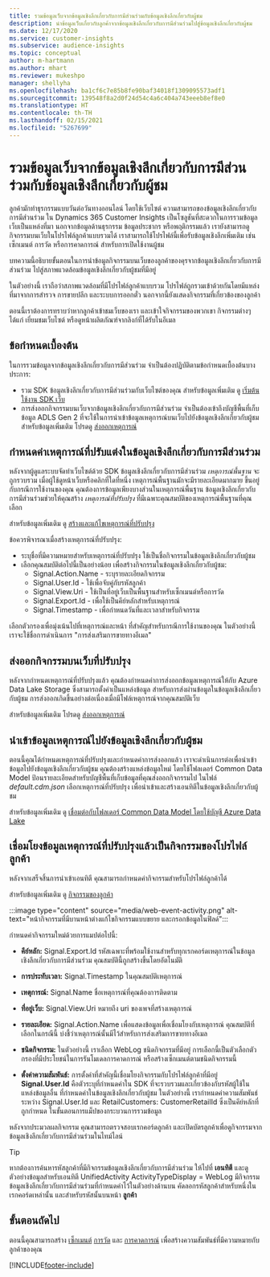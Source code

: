 ```yaml
---
title: รวมข้อมูลเว็บจากข้อมูลเชิงลึกเกี่ยวกับการมีส่วนร่วมกับข้อมูลเชิงลึกเกี่ยวกับผู้ชม
description: นำข้อมูลเว็บเกี่ยวกับลูกค้าจากข้อมูลเชิงลึกเกี่ยวกับการมีส่วนร่วมไปสู่ข้อมูลเชิงลึกเกี่ยวกับผู้ชม
ms.date: 12/17/2020
ms.service: customer-insights
ms.subservice: audience-insights
ms.topic: conceptual
author: m-hartmann
ms.author: mhart
ms.reviewer: mukeshpo
manager: shellyha
ms.openlocfilehash: ba1cf6c7e85b8fe90baf34018f1309095573adf1
ms.sourcegitcommit: 139548f8a2d0f24d54c4a6c404a743eeeb8ef8e0
ms.translationtype: HT
ms.contentlocale: th-TH
ms.lasthandoff: 02/15/2021
ms.locfileid: "5267699"
---
```

# <a name="integrate-web-data-from-engagement-insights-with-audience-insights"></a>รวมข้อมูลเว็บจากข้อมูลเชิงลึกเกี่ยวกับการมีส่วนร่วมกับข้อมูลเชิงลึกเกี่ยวกับผู้ชม

ลูกค้ามักทำธุรกรรมแบบวันต่อวันทางออนไลน์ โดยใช้เว็บไซต์ ความสามารถของข้อมูลเชิงลึกเกี่ยวกับการมีส่วนร่วม ใน Dynamics 365 Customer Insights เป็นโซลูชันที่สะดวกในการรวมข้อมูลเว็บเป็นแหล่งที่มา นอกจากข้อมูลด้านธุรกรรม ข้อมูลประชากร หรือพฤติกรรมแล้ว เรายังสามารถดูกิจกรรมบนเว็บในโปรไฟล์ลูกค้าแบบรวมได้ เราสามารถใช้โปรไฟล์นี้เพื่อรับข้อมูลเชิงลึกเพิ่มเติม เช่น เซ็กเมนต์ การวัด หรือการคาดการณ์ สำหรับการเปิดใช้งานผู้ชม

บทความนี้อธิบายขั้นตอนในการนำข้อมูลกิจกรรมบนเว็บของลูกค้าของคุรจากข้อมูลเชิงลึกเกี่ยวกับการมีส่วนร่วม ไปสู่สภาพแวดล้อมข้อมูลเชิงลึกเกี่ยวกับผู้ชมที่มีอยู่

ในตัวอย่างนี้ เราถือว่าสภาพแวดล้อมที่มีโปรไฟล์ลูกค้าแบบรวม โปรไฟล์ถูกรวมเข้าด้วยกันโดยมีแหล่งที่มาจากการสำรวจ การขายปลีก และระบบการออกตั๋ว นอกจากนี้ยังแสดงกิจกรรมที่เกี่ยวข้องของลูกค้า 

ตอนนี้เราต้องการทราบว่าหากลูกค้าเข้าชมเว็บของเรา และเข้าใจกิจกรรมของพวกเขา กิจกรรมต่างๆ ได้แก่ เยี่ยมชมเว็บไซต์ หรือดูหน้าผลิตภัณฑ์จากลิงก์ที่ได้รับในอีเมล

## <a name="prerequisites"></a>ข้อกำหนดเบื้องต้น

ในการรวมข้อมูลจากข้อมูลเชิงลึกเกี่ยวกับการมีส่วนร่วม จำเป็นต้องปฏิบัติตามข้อกำหนดเบื้องต้นบางประการ: 

- รวม SDK ข้อมูลเชิงลึกเกี่ยวกับการมีส่วนร่วมกับเว็บไซต์ของคุณ สำหรับข้อมูลเพิ่มเติม ดู [เริ่มต้นใช้งาน SDK เว็บ](../engagement-insights/instrument-website.md)
- การส่งออกกิจกรรมบนเว็บจากข้อมูลเชิงลึกเกี่ยวกับการมีส่วนร่วม จำเป็นต้องเข้าถึงบัญชีพื้นที่เก็บข้อมูล ADLS Gen 2 ที่จะใช้ในการนำเข้าข้อมูลเหตุการณ์บนเว็บไปยังข้อมูลเชิงลึกเกี่ยวกับผู้ชม สำหรับข้อมูลเพิ่มเติม โปรดดู [ส่งออกเหตุการณ์](../engagement-insights/export-events.md)

## <a name="configure-refined-events-in-engagement-insights"></a>กำหนดค่าเหตุการณ์ที่ปรับแต่งในข้อมูลเชิงลึกเกี่ยวกับการมีส่วนร่วม

หลังจากผู้ดูแลระบบจัดทำเว็บไซต์ด้วย SDK ข้อมูลเชิงลึกเกี่ยวกับการมีส่วนร่วม *เหตุการณ์พื้นฐาน* จะถูกรวบรวม เมื่อผู้ใช้ดูหน้าเว็บหรือคลิกที่ใดที่หนึ่ง เหตุการณ์พื้นฐานมักจะมีรายละเอียดมากมาย ขึ้นอยู่กับกรณีการใช้งานของคุณ คุณต้องการข้อมูลเพียงบางส่วนในเหตุการณ์พื้นฐาน ข้อมูลเชิงลึกเกี่ยวกับการมีส่วนร่วมช่วยให้คุณสร้าง *เหตุการณ์ที่ปรับปรุง* ที่มีเฉพาะคุณสมบัติของเหตุการณ์พื้นฐานที่คุณเลือก     

สำหรับข้อมูลเพิ่มเติม ดู [สร้างและแก้ไขเหตุการณ์ที่ปรับปรุง](../engagement-insights/refined-events.md)

ข้อควรพิจารณาเมื่อสร้างเหตุการณ์ที่ปรับปรุง: 

- ระบุชื่อที่มีความหมายสำหรับเหตุการณ์ที่ปรับปรุง ใช้เป็นชื่อกิจกรรมในข้อมูลเชิงลึกเกี่ยวกับผู้ชม
- เลือกคุณสมบัติต่อไปนี้เป็นอย่างน้อย เพื่อสร้างกิจกรรมในข้อมูลเชิงลึกเกี่ยวกับผู้ชม: 
    - Signal.Action.Name - ระบุรายละเอียดกิจกรรม
    - Signal.User.Id - ใช้เพื่อจับคู่กับรหัสลูกค้า
    - Signal.View.Uri - ใช้เป็นที่อยู่เว็บเป็นพื้นฐานสำหรับเซ็กเมนต์หรือการวัด
    - Signal.Export.Id - เพื่อใช้เป็นคีย์หลักสำหรับเหตุการณ์ <!-- system generated, do we need to list?-->
    - Signal.Timestamp - เพื่อกำหนดวันที่และเวลาสำหรับกิจกรรม

เลือกตัวกรองเพื่อมุ่งเน้นไปที่เหตุการณ์และหน้า ที่สำคัญสำหรับกรณีการใช้งานของคุณ ในตัวอย่างนี้ เราจะใช้ชื่อการดำเนินการ "การส่งเสริมการขายทางอีเมล"

## <a name="export-the-refined-web-events"></a>ส่งออกกิจกรรมบนเว็บที่ปรับปรุง 

หลังจากกำหนดเหตุการณ์ที่ปรับปรุงแล้ว คุณต้องกำหนดค่าการส่งออกข้อมูลเหตุการณ์ให้กับ Azure Data Lake Storage ซึ่งสามารถตั้งค่าเป็นแหล่งข้อมูล สำหรับการส่งผ่านข้อมูลในข้อมูลเชิงลึกเกี่ยวกับผู้ชม การส่งออกเกิดขึ้นอย่างต่อเนื่องเมื่อมีโฟล์เหตุการณ์จากคุณสมบัติเว็บ

สำหรับข้อมูลเพิ่มเติม โปรดดู [ส่งออกเหตุการณ์](../engagement-insights/export-events.md)

## <a name="ingest-event-data-to-audience-insights"></a>นำเข้าข้อมูลเหตุการณ์ไปยังข้อมูลเชิงลึกเกี่ยวกับผู้ชม

ตอนนี้คุณได้กำหนดเหตุการณ์ที่ปรับปรุงและกำหนดค่าการส่งออกแล้ว เราจะดำเนินการต่อเพื่อนำเข้าข้อมูลไปยังข้อมูลเชิงลึกเกี่ยวกับผู้ชม คุณต้องสร้างแหล่งข้อมูลใหม่ โดยใช้โฟลเดอร์ Common Data Model ป้อนรายละเอียดสำหรับบัญชีพื้นที่เก็บข้อมูลที่คุณส่งออกกิจกรรมไป ในไฟล์ *default.cdm.json* เลือกเหตุการณ์ที่ปรับปรุง เพื่อนำเข้าและสร้างเอนทิตีในข้อมูลเชิงลึกเกี่ยวกับผู้ชม

สำหรับข้อมูลเพิ่มเติม ดู [เชื่อมต่อกับโฟลเดอร์ Common Data Model โดยใช้บัญชี Azure Data Lake](connect-common-data-model.md)


## <a name="relate-refined-event-data-as-an-activity-of-a-customer-profile"></a>เชื่อมโยงข้อมูลเหตุการณ์ที่ปรับปรุงแล้วเป็นกิจกรรมของโปรไฟล์ลูกค้า

หลังจากเสร็จสิ้นการนำเข้าเอนทิตี คุณสามารถกำหนดค่ากิจกรรมสำหรับโปรไฟล์ลูกค้าได้

สำหรับข้อมูลเพิ่มเติม ดู [กิจกรรมของลูกค้า](activities.md)

:::image type="content" source="media/web-event-activity.png" alt-text="หน้ากิจกรรมที่มีบานหน้าต่างแก้ไขกิจกรรมแบบขยาย และกรอกข้อมูลในฟิลด์":::

กำหนดค่ากิจกรรมใหม่ด้วยการแมปต่อไปนี้: 

- **คีย์หลัก:** Signal.Export.Id รหัสเฉพาะที่พร้อมใช้งานสำหรับทุกเรกคอร์ดเหตุการณ์ในข้อมูลเชิงลึกเกี่ยวกับการมีส่วนร่วม คุณสมบัตินี้ถูกสร้างขึ้นโดยอัตโนมัติ

- **การประทับเวลา:** Signal.Timestamp ในคุณสมบัติเหตุการณ์

- **เหตุการณ์:** Signal.Name ชื่อเหตุการณ์ที่คุณต้องการติดตาม

- **ที่อยู่เว็บ:** Signal.View.Uri หมายถึง uri ของเพจที่สร้างเหตุการณ์

- **รายละเอียด:** Signal.Action.Name เพื่อแสดงข้อมูลเพื่อเชื่อมโยงกับเหตุการณ์ คุณสมบัติที่เลือกในกรณีนี้ บ่งชี้ว่าเหตุการณ์นั้นมีไว้สำหรับการส่งเสริมการขายทางอีเมล

- **ชนิดกิจกรรม:** ในตัวอย่างนี้ เราเลือก WebLog ชนิดกิจกรรมที่มีอยู่ การเลือกนี้เป็นตัวเลือกตัวกรองที่มีประโยชน์ในการรันโมเดลการคาดการณ์ หรือสร้างเซ็กเมนต์ตามชนิดกิจกรรมนี้

- **ตั้งค่าความสัมพันธ์:** การตั้งค่าที่สำคัญนี้เชื่อมโยงกิจกรรมกับโปรไฟล์ลูกค้าที่มีอยู่ **Signal.User.Id** คือตัวระบุที่กำหนดค่าใน SDK ที่จะรวบรวมและเกี่ยวข้องกับรหัสผู้ใช้ในแหล่งข้อมูลอื่น ที่กำหนดค่าในข้อมูลเชิงลึกเกี่ยวกับผู้ชม ในตัวอย่างนี้ เรากำหนดค่าความสัมพันธ์ระหว่าง Signal.User.Id และ RetailCustomers: CustomerRetailId ซึ่งเป็นคีย์หลักที่ถูกกำหนด ในขั้นตอนการแม็ปของกระบวนการรวมข้อมูล


หลังจากประมวลผลกิจกรรม คุณสามารถตรวจสอบเรกคอร์ดลูกค้า และเปิดบัตรลูกค้าเพื่อดูกิจกรรมจากข้อมูลเชิงลึกเกี่ยวกับการมีส่วนร่วมในไทม์ไลน์ 

> [!TIP]
> หากต้องการค้นหารหัสลูกค้าที่มีกิจกรรมข้อมูลเชิงลึกเกี่ยวกับการมีส่วนร่วม ให้ไปที่ **เอนทิตี** และดูตัวอย่างข้อมูลสำหรับเอนทิตี UnifiedActivity ActivityTypeDisplay = WebLog มีกิจกรรมข้อมูลเชิงลึกเกี่ยวกับการมีส่วนร่วมที่กำหนดค่าไว้ในตัวอย่างด้านบน คัดลอกรหัสลูกค้าสำหรับหนึ่งในเรกคอร์ดเหล่านั้น และสำหรับรหัสนั้นบนหน้า **ลูกค้า**

## <a name="next-steps"></a>ขั้นตอนถัดไป

ตอนนี้คุณสามารถสร้าง [เซ็กเมนต์](segments.md) [การวัด](measures.md) และ [การคาดการณ์](predictions.md) เพื่อสร้างความสัมพันธ์ที่มีความหมายกับลูกค้าของคุณ


[!INCLUDE[footer-include](../includes/footer-banner.md)]
